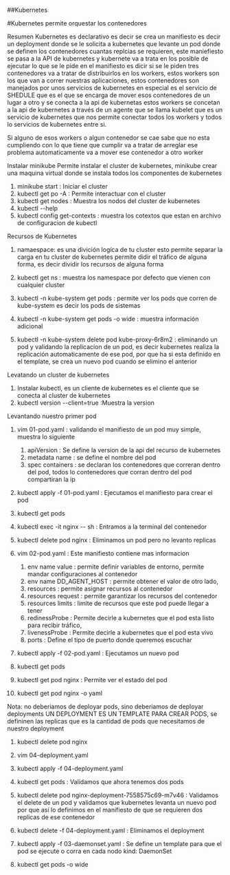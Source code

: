 ##Kubernetes

#Kubernetes permite orquestar los contenedores

Resumen
Kubernetes es declarativo es decir se crea un manifiesto es decir un deployment donde se le solicita a kubernetes que levante un pod donde se definen los contenedores cuantas replcias se requieren, este maniefiesto se pasa a la API de kubernetes y kubernete va a trata en los posible de ejecutar lo que se le pide en el manifiesto es dicir si se le piden tres contenedores va a tratar de distribuirlos en los workers, estos workers son los que van a correr nuestras aplicaciones, estos contenedores son manejados por unos servicios de kubernetes en especial es el servicio de SHEDULE que es el que se encarga de mover esos contenedores de un lugar a otro y se conecta a la api de kubernetas estos workers se concetan a la api de kubernetes a través de un agente que se llama kubelet que es un servicio de kubernetes que nos permite conectar todos los workers  y todos lo servicios de kubernetes entre si.

Si alguno de esos workers o algun contenedor se cae sabe que no esta cumpliendo con lo que tiene que cumplir va a tratar de arreglar ese problema automaticamente va a mover ese contenedor a otro worker

Instalar minikube
Permite instalar el cluster de kubernetes, minikube crear una maquina virtual donde se instala todos los componentes de kubernetes

1. minikube start : Iniciar el cluster
2. kubectl get po -A : Permite interactuar con el cluster
3. kubectl get nodes : Muestra los nodos del cluster de kubernetes
4. kubectl --help
5. kubectl config get-contexts : muestra los cotextos que estan en archivo de configuracion de kubectl


Recursos de Kubernetes
1. namaespace: es una divición logíca de tu cluster esto permite separar la carga en tu cluster de kubernetes
   permite didir el tráfico de alguna forma, es decir dividir los recursos de alguna forma

  1. kubectl get ns : muestra los namespace por defecto que vienen con cualquier cluster
  2. kubectl -n kube-system get pods : permite ver los pods que corren de kube-system es decir los pods de sistemas
  3. kubectl -n kube-system get pods -o wide : muestra información adicional
  4. kubectl -n kube-system delete pod  kube-proxy-6r8m2 : eliminando un pod y validando la replicacion de un pod, es decir kubernetes realiza la replicación automaticamente de ese pod, por que ha si esta definido en el template, se crea un nuevo pod cuando se elimino el anterior  



Levatando un cluster de kubernetes
1. Instalar kubectl, es un cliente de kubernetes es el cliente que se conecta al cluster de kubernetes
2. kubectl version --client=true  :Muestra la version


Levantando nuestro primer pod
1. vim 01-pod.yaml : validando el manifiesto de un pod muy simple, muestra lo siguiente
   1. apiVersion : Se define la version de la api del recurso de kubernetes
   2. metadata name : se define el nombre del pod
   3. spec containers :  se declaran los contenedores que correran dentro del pod, todos lo contenedores que corran dentro del pod compartiran la ip
2. kubectl apply -f 01-pod.yaml : Ejecutamos el manifiesto para crear el pod
3. kubectl get pods
4. kubectl exec  -it nginx  -- sh : Entramos a la terminal del contenedor 
5. kubectl  delete pod  nginx : Eliminamos un pod pero no levanto replicas

5.  vim 02-pod.yaml : Este manifiesto contiene mas informacion  
    1. env name value : permite definir variables de entorno, permite mandar configuraciones al contenedor
    2. env name DD_AGENT_HOST : permite obtener el valor de otro lado, 
    3. resources : permite asignar recursos al contenedor
    4. resources request : permite garantizar los recursos del contenedor
    5. resources limits : limite de recursos que este pod puede llegar a tener
    6. redinessProbe : Permite decirle a kubernetes que el pod esta listo para recibir tráfico, 
    7. livenessProbe : Permite decirle a kubernetes que el pod esta vivo
    8. ports : Define el tipo de puerto donde queremos escuchar

6. kubectl apply -f  02-pod.yaml : Ejecutamos un nuevo pod
7. kubectl get pods
8. kubectl get pod nginx  : Permite ver el estado del pod
9. kubectl get pod nginx  -o  yaml


Nota: no deberiamos de deployar pods, sino deberiamos de deployar deployments
      UN DEPLOYMENT ES UN TEMPLATE PARA CREAR PODS, se defininen las replicas que es la cantidad de pods que necesitamos de nuestro deployment


1. kubectl  delete pod  nginx 
2. vim 04-deployment.yaml
3. kubectl apply -f  04-deployment.yaml 
4. kubectl get pods : Validamos que ahora tenemos dos pods
5. kubectl  delete pod nginx-deployment-7558575c69-m7v46 : Validamos el delete de un pod y validamos que kubernetes levanta un nuevo pod por que así lo definimos en el manifiesto de que se requieren dos replicas de ese contenedor
6. kubectl delete -f 04-deployment.yaml : Eliminamos el deployment

7. kubectl apply -f 03-daemonset.yaml : Se define un template para que el pod se ejecute o corra en cada nodo kind: DaemonSet
8. kubectl get pods -o wide































